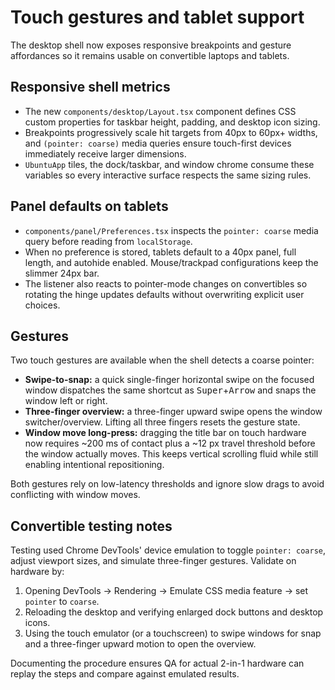 # Touch gestures and tablet support

The desktop shell now exposes responsive breakpoints and gesture affordances so it remains usable on convertible laptops and tablets.

## Responsive shell metrics

- The new `components/desktop/Layout.tsx` component defines CSS custom properties for taskbar height, padding, and desktop icon sizing.
- Breakpoints progressively scale hit targets from 40px to 60px+ widths, and `(pointer: coarse)` media queries ensure touch-first devices immediately receive larger dimensions.
- `UbuntuApp` tiles, the dock/taskbar, and window chrome consume these variables so every interactive surface respects the same sizing rules.

## Panel defaults on tablets

- `components/panel/Preferences.tsx` inspects the `pointer: coarse` media query before reading from `localStorage`.
- When no preference is stored, tablets default to a 40px panel, full length, and autohide enabled. Mouse/trackpad configurations keep the slimmer 24px bar.
- The listener also reacts to pointer-mode changes on convertibles so rotating the hinge updates defaults without overwriting explicit user choices.

## Gestures

Two touch gestures are available when the shell detects a coarse pointer:

- **Swipe-to-snap:** a quick single-finger horizontal swipe on the focused window dispatches the same shortcut as <kbd>Super</kbd>+<kbd>Arrow</kbd> and snaps the window left or right.
- **Three-finger overview:** a three-finger upward swipe opens the window switcher/overview. Lifting all three fingers resets the gesture state.
- **Window move long-press:** dragging the title bar on touch hardware now requires ~200&nbsp;ms of contact plus a ~12&nbsp;px travel threshold before the window actually moves. This keeps vertical scrolling fluid while still enabling intentional repositioning.

Both gestures rely on low-latency thresholds and ignore slow drags to avoid conflicting with window moves.

## Convertible testing notes

Testing used Chrome DevTools' device emulation to toggle `pointer: coarse`, adjust viewport sizes, and simulate three-finger gestures. Validate on hardware by:

1. Opening DevTools → Rendering → Emulate CSS media feature → set `pointer` to `coarse`.
2. Reloading the desktop and verifying enlarged dock buttons and desktop icons.
3. Using the touch emulator (or a touchscreen) to swipe windows for snap and a three-finger upward motion to open the overview.

Documenting the procedure ensures QA for actual 2-in-1 hardware can replay the steps and compare against emulated results.
